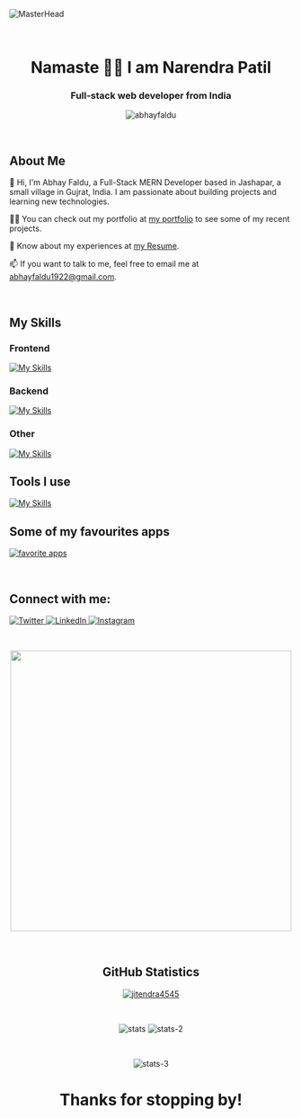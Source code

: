 ![MasterHead](https://i.postimg.cc/3NyPFfjd/github-header-image.png)

<br>

<h1 align="center">Namaste 🙏🏻 I am Narendra Patil </h1>

<h3 align="center">Full-stack web developer from India</h3>

<p align="center"> <img src="https://komarev.com/ghpvc/?username=abhayfaldu&label=Profile%20views&color=0e75b6&style=flat" alt="abhayfaldu" /> </p>

<br>

<!-- - 🔭 I’m currently working on **building skills by building projects**.

- 🌱 I’m currently learning **Full-Stack MERN Development**.

- 🏠 I live in **Jashapar, which is a small village Jamnagar, Gujrat**.

- 👨‍💻 Checkout my projects at [my portfolio](https://abhayfaldu.github.io).

- 📫 Want to talk: **abhayfaldu1922@gmail.com**.

- 📄 Know about my experiences at [my Resume](https://drive.google.com/file/d/15Bn0FY2CjJqNHzlS3bKhjveKetVgxq0R/view?usp=sharing). -->

## About Me
👋 Hi, I'm Abhay Faldu, a Full-Stack MERN Developer based in Jashapar, a small village in Gujrat, India. I am passionate about building projects and learning new technologies.

👨‍💻 You can check out my portfolio at [my portfolio](https://abhayfaldu.github.io) to see some of my recent projects.

📄 Know about my experiences at [my Resume](https://drive.google.com/file/d/15Bn0FY2CjJqNHzlS3bKhjveKetVgxq0R/view?usp=sharing).

📫 If you want to talk to me, feel free to email me at [abhayfaldu1922@gmail.com](mailto:abhayfaldu1922@gmail.com).

<br>

## My Skills
### Frontend
[![My Skills](https://skillicons.dev/icons?i=html,css,scss,js,ts,react,redux,vue,bootstrap,tailwind)](https://skillicons.dev)
### Backend
[![My Skills](https://skillicons.dev/icons?i=nodejs,express,adonis,mysql,mongodb)](https://skillicons.dev)
### Other
[![My Skills](https://skillicons.dev/icons?i=lua,md)](https://skillicons.dev)

## Tools I use
[![My Skills](https://skillicons.dev/icons?i=vscode,vim,neovim,git,github,bash,npm,replit,postman,figma,codepen,stackoverflow,netlify,vercel,notion,regex)](https://skillicons.dev)

## Some of my favourites apps
[![favorite apps](https://skillicons.dev/icons?i=discord,twitter,linkedin)](https://skillicons.dev)

<br>

## Connect with me:

<p>
  <a href="https://twitter.com/abhayfaldu19" target="_blank">
    <img src="https://img.shields.io/badge/twitter-%231DA1F2.svg?&style=for-the-badge&logo=twitter&logoColor=white&color=071A2C" alt="Twitter"/>
  </a>
  <a href="https://www.linkedin.com/in/abhay-faldu-493b92211" target="_blank">
    <img src="https://img.shields.io/badge/linkedin-%230077B5.svg?&style=for-the-badge&logo=linkedin&logoColor=white&color=071A2C" alt="LinkedIn"/>
  </a>
  <a href="https://instagram.com/abhayfaldu" target="_blank">
    <img src="https://img.shields.io/badge/instagram-%23E4405F.svg?&style=for-the-badge&logo=instagram&logoColor=white&color=071A2C" alt="Instagram"/>
  </a>
</p>

<br>

<p align="center">
  <img src="https://raw.githubusercontent.com/mayankchaudhary26/Cool-Readme-ideas/master/data/octocat/baracktocat.jpg" width="500px"/>
</p>

<br>

<h2 align="center">GitHub Statistics</h2>
  
<p align="center">
  <a href="https://github.com/ryo-ma/github-profile-trophy">
    <img src="https://github-profile-trophy.vercel.app/?username=abhayfaldu" alt="jitendra4545" />
  </a>
</p>

<br>

<p align="center">
  <img src="https://github-readme-stats-git-masterrstaa-rickstaa.vercel.app/api?username=abhayfaldu&show_icons=true&theme=light&border_radius=8" alt="stats" />
  <img src="https://github-readme-streak-stats.herokuapp.com?user=abhayfaldu&theme=default&border_radius=8&color=#43BEE5" alt="stats-2" />
</p>

<br>

<p align="center">
  <img src="https://github-readme-stats-git-masterrstaa-rickstaa.vercel.app/api/top-langs?username=abhayfaldu&show_icons=true&locale=en&layout=compact"     alt="stats-3"
</p>

<h1 align='center'>Thanks for stopping by!</h1>
